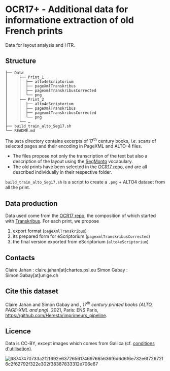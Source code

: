 # OCR17+ - Additional data for informatione extraction of old French prints

Data for layout analysis and HTR.

## Structure

```
├── Data
│     ├── Print_1
│     │  ├── alto4eScriptorium
│     │  ├── pageXmlTranskribus
│     │  ├── pagexmlTranskribusCorrected
│     │  └── png
│     ├── Print_2
│     │  ├── alto4eScriptorium
│     │  ├── pageXmlTranskribus
│     │  ├── pagexmlTranskribusCorrected
│     │  └── png
│     └── …
├── build_train_alto_Seg17.sh
└── README.md
```

The ``Data`` directory contains excerpts of 17<sup>th</sup> century books, _i.e._ scans of selected pages and their encoding in PageXML and ALTO-4 files.

* The files propose not only the transcription of the text but also a description of the layout using the [SegMonto](https://github.com/SegmOnto) vocabulary.
* The old prints have been selected in the [OCR17 repo](https://github.com/e-ditiones/OCR17), and are all described individually in their respective folder.

``build_train_alto_Seg17.sh`` is a script to create a `.png` + ALTO4 dataset from all the print.

## Data production
Data used come from the [OCR17 repo](https://github.com/e-ditiones/OCR17), the composition of which started with [Transkribus](https://readcoop.eu/transkribus). For each print, we propose
1. export format (`pageXmlTranskribus`)
2. its prepared form for eScriptorium (`pagexmlTranskribusCorrected`)
3. the final version exported from eScriptorium (`alto4eScriptorium`)

## Contacts
Claire Jahan : claire.jahan[at]chartes.psl.eu
Simon Gabay : Simon.Gabay[at]unige.ch

## Cite this dataset
Claire Jahan and Simon Gabay and , _17<sup>th</sup> century printed books (ALTO, PAGE-XML and png)_, 2021, Paris: ENS Paris,  https://github.com/Heresta/imprimeurs_pipeline.

## Licence
Data is CC-BY, except images which comes from Gallica (cf. [conditions d'utilisation](https://gallica.bnf.fr/edit/und/conditions-dutilisation-des-contenus-de-gallica)).

![68747470733a2f2f692e6372656174697665636f6d6d6f6e732e6f72672f6c2f62792f322e302f38387833312e706e67](https://user-images.githubusercontent.com/56683417/115237678-2150d080-a11d-11eb-903e-5a26587e12e1.png)

